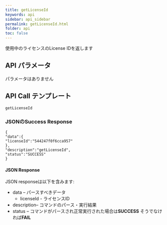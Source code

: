 ```yaml
---
title: getLicenseId
keywords: api
sidebar: api_sidebar
permalink: getLicenseId.html
folder: api
toc: false
---
```


使用中のライセンスのLicense IDを返します



## API パラメータ

パラメータはありません



## API Call テンプレート

```
getLicenseId
```



### JSONのSuccess Response

```
{
"data":{
"licenseId":"544247f0f6cca957"
},
"description":"getLicenseId",
"status":"SUCCESS"
}
```



#### JSON Response

JSON responseは以下を含みます:

- data – パースすべきデータ
  - licenseId - ライセンスID
- description– コマンドのパース・実行結果
- status – コマンドがパースされ正常実行された場合は**SUCCESS** そうでなければ**FAIL**

